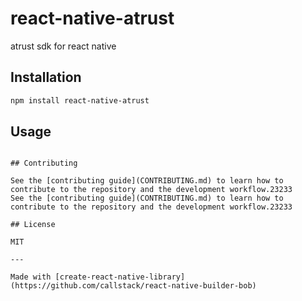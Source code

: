 # react-native-atrust

atrust sdk for react native

## Installation

```sh
npm install react-native-atrust
```

## Usage

```

## Contributing

See the [contributing guide](CONTRIBUTING.md) to learn how to contribute to the repository and the development workflow.23233
See the [contributing guide](CONTRIBUTING.md) to learn how to contribute to the repository and the development workflow.23233

## License

MIT

---

Made with [create-react-native-library](https://github.com/callstack/react-native-builder-bob)
```
